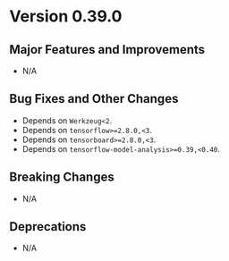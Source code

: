 # Version 0.39.0

## Major Features and Improvements

*   N/A

## Bug Fixes and Other Changes

*   Depends on `Werkzeug<2`.
*   Depends on `tensorflow>=2.8.0,<3`.
*   Depends on `tensorboard>=2.8.0,<3`.
*   Depends on `tensorflow-model-analysis>=0.39,<0.40`.

## Breaking Changes

*   N/A

## Deprecations

*   N/A
